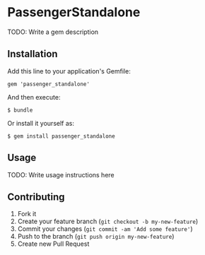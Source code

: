 # PassengerStandalone

TODO: Write a gem description

## Installation

Add this line to your application's Gemfile:

    gem 'passenger_standalone'

And then execute:

    $ bundle

Or install it yourself as:

    $ gem install passenger_standalone

## Usage

TODO: Write usage instructions here

## Contributing

1. Fork it
2. Create your feature branch (`git checkout -b my-new-feature`)
3. Commit your changes (`git commit -am 'Add some feature'`)
4. Push to the branch (`git push origin my-new-feature`)
5. Create new Pull Request

